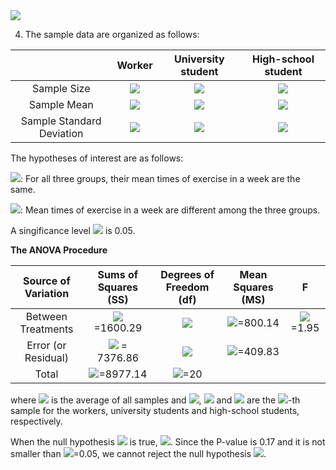 <img src="https://latex.codecogs.com/svg.latex?a+b_i"/>

4. The sample data are organized as follows:


|   | Worker | University student         |  High-school student |
| :------------: | :-----------: | :-------------------: | :-------------------: |
| Sample Size     | <img src="https://latex.codecogs.com/svg.latex?n_w=7"/>          | <img src="https://latex.codecogs.com/svg.latex?n_u=7"/>  | <img src="https://latex.codecogs.com/svg.latex?n_h=7"/>  |
| Sample Mean    | <img src="https://latex.codecogs.com/svg.latex?\bar{x}_w=37.57"/>     | <img src="https://latex.codecogs.com/svg.latex?\bar{x}_u=41.43"/> | <img src="https://latex.codecogs.com/svg.latex?\bar{x}_h=57.71"/> |
| Sample Standard Deviation    | <img src="https://latex.codecogs.com/svg.latex?{s_w}=13.59"/>     | <img src="https://latex.codecogs.com/svg.latex?{s_u}=25.77"/> | <img src="https://latex.codecogs.com/svg.latex?{s_h}=19.51"/> |


The hypotheses of interest are as follows:

<img src="https://latex.codecogs.com/svg.latex?H_0"/>: For all three groups, their mean times of exercise in a week are the same.

<img src="https://latex.codecogs.com/svg.latex?H_1"/>: Mean times of exercise in a week are different among the three groups.

A singificance level <img src="https://latex.codecogs.com/svg.latex?\alpha"/>  is 0.05.

**The ANOVA Procedure**

| Source of Variation  | Sums of Squares (SS) | Degrees of Freedom (df)         |  Mean Squares (MS) | F |
| :------------: | :-----------: | :-------------------: | :-------------------: | :-------------------: |
| Between Treatments     | <img src="https://latex.codecogs.com/svg.latex?SSTR=n_{w}(\bar{x}_w-\bar{x})^2+n_{u}(\bar{x}_u-\bar{x})^2+n_{h}(\bar{x}_h-\bar{x})^2"/>  =1600.29       | <img src="https://latex.codecogs.com/svg.latex?k-1=2"/> |  <img src="https://latex.codecogs.com/svg.latex?MSTR=SSTR/(k-1)"/>=800.14 | <img src="https://latex.codecogs.com/svg.latex?F=MSTR/MSE"/>=1.95
| Error (or Residual)    | <img src="https://latex.codecogs.com/svg.latex?SSE=\sum_{j=1}^{n_w}(x_{wj}-\bar{x}_w)^2+\sum_{j=1}^{n_u}(x_{uj}-\bar{x}_u)^2+\sum_{j=1}^{n_h}(x_{hj}-\bar{x}_h)^2"/> = 7376.86   | <img src="https://latex.codecogs.com/svg.latex?nk-k"/> | <img src="https://latex.codecogs.com/svg.latex?MSE=SSE/(nk-k)"/>=409.83 |
| Total     | <img src="https://latex.codecogs.com/svg.latex?SST=SSRT+SSE"/>=8977.14  | <img src="https://latex.codecogs.com/svg.latex?nk-1"/>=20 |  |

where <img src="https://latex.codecogs.com/svg.latex?\bar{x}"/> is the average of all samples and
<img src="https://latex.codecogs.com/svg.latex?x_{wj}"/>, <img src="https://latex.codecogs.com/svg.latex?x_{uj}"/> and <img src="https://latex.codecogs.com/svg.latex?x_{hj}"/> are the <img src="https://latex.codecogs.com/svg.latex?{j}"/>-th sample for the workers, university students and high-school students, respectively.

When the null hypothesis <img src="https://latex.codecogs.com/svg.latex?H_0"/> is true, <img src="https://latex.codecogs.com/svg.latex?X=MSTR/MSE{\sim}F[k-1,nk-k]=F[2,18]"/>. Since the P-value is 0.17 and it is not smaller than <img src="https://latex.codecogs.com/svg.latex?\alpha"/>=0.05, we cannot reject the null hypothesis <img src="https://latex.codecogs.com/svg.latex?H_0"/>.




